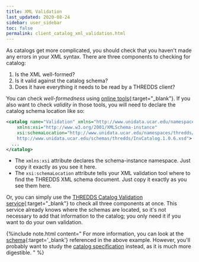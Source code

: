 ```yaml
---
title: XML Validation
last_updated: 2020-08-24
sidebar: user_sidebar
toc: false
permalink: client_catalog_xml_validation.html
---
```


As catalogs get more complicated, you should check that you haven't made any errors in your XML syntax.
There are three components to checking for catalog:

1. Is the XML well-formed?
2. Is it valid against the catalog schema?
3. Does it have everything it needs to be read by a THREDDS client?

You can check _well-formedness_ using [online tools](http://www.xmlvalidation.com/){:target="_blank"}.
If you also want to check _validity_ in those tools, you will need to declare the catalog schema location like so:

~~~xml
<catalog name="Validation" xmlns="http://www.unidata.ucar.edu/namespaces/thredds/InvCatalog/v1.0"
    xmlns:xsi="http://www.w3.org/2001/XMLSchema-instance"
    xsi:schemaLocation="http://www.unidata.ucar.edu/namespaces/thredds/InvCatalog/v1.0
    http://www.unidata.ucar.edu/schemas/thredds/InvCatalog.1.0.6.xsd">
  ...
</catalog>
~~~

* The `xmlns:xsi` attribute  declares the schema-instance namespace.
  Just copy it exactly as you see it here.
* The `xsi:schemaLocation` attribute tells your XML validation tool where to find the THREDDS XML schema document.
  Just copy it exactly as you see them here.

Or, you can simply use the [THREDDS Catalog Validation service](https://thredds.ucar.edu/thredds/remoteCatalogValidation.html){:target="_blank"} to check all three components at once.
This service already knows where the schemas are located, so it's not necessary to add that information to the catalog; you only need it if you want to do your own validation.

{%include note.html content="
For more information, you can look at the [schema](https://www.unidata.ucar.edu/schemas/thredds/InvCatalog.1.0.7.xsd){:target='_blank'} referenced in the above example.
However, you'll probably want to study the [catalog specification](client_side_catalog_specification.html) instead, as it is much more digestible.
" %}
